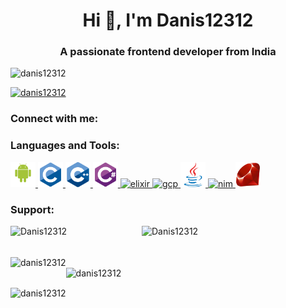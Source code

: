 <h1 align="center">Hi 👋, I'm Danis12312</h1>
<h3 align="center">A passionate frontend developer from India</h3>

<p align="left"> <img src="https://komarev.com/ghpvc/?username=danis12312&label=Profile%20views&color=0e75b6&style=flat" alt="danis12312" /> </p>

<p align="left"> <a href="https://github.com/ryo-ma/github-profile-trophy"><img src="https://github-profile-trophy.vercel.app/?username=danis12312" alt="danis12312" /></a> </p>

<h3 align="left">Connect with me:</h3>
<p align="left">
</p>

<h3 align="left">Languages and Tools:</h3>
<p align="left"> <a href="https://developer.android.com" target="_blank" rel="noreferrer"> <img src="https://raw.githubusercontent.com/devicons/devicon/master/icons/android/android-original-wordmark.svg" alt="android" width="40" height="40"/> </a> <a href="https://www.cprogramming.com/" target="_blank" rel="noreferrer"> <img src="https://raw.githubusercontent.com/devicons/devicon/master/icons/c/c-original.svg" alt="c" width="40" height="40"/> </a> <a href="https://www.w3schools.com/cpp/" target="_blank" rel="noreferrer"> <img src="https://raw.githubusercontent.com/devicons/devicon/master/icons/cplusplus/cplusplus-original.svg" alt="cplusplus" width="40" height="40"/> </a> <a href="https://www.w3schools.com/cs/" target="_blank" rel="noreferrer"> <img src="https://raw.githubusercontent.com/devicons/devicon/master/icons/csharp/csharp-original.svg" alt="csharp" width="40" height="40"/> </a> <a href="https://elixir-lang.org" target="_blank" rel="noreferrer"> <img src="https://www.vectorlogo.zone/logos/elixir-lang/elixir-lang-icon.svg" alt="elixir" width="40" height="40"/> </a> <a href="https://cloud.google.com" target="_blank" rel="noreferrer"> <img src="https://www.vectorlogo.zone/logos/google_cloud/google_cloud-icon.svg" alt="gcp" width="40" height="40"/> </a> <a href="https://www.java.com" target="_blank" rel="noreferrer"> <img src="https://raw.githubusercontent.com/devicons/devicon/master/icons/java/java-original.svg" alt="java" width="40" height="40"/> </a> <a href="https://nim-lang.org/" target="_blank" rel="noreferrer"> <img src="https://www.vectorlogo.zone/logos/nim-lang/nim-lang-icon.svg" alt="nim" width="40" height="40"/> </a> <a href="https://www.ruby-lang.org/en/" target="_blank" rel="noreferrer"> <img src="https://raw.githubusercontent.com/devicons/devicon/master/icons/ruby/ruby-original.svg" alt="ruby" width="40" height="40"/> </a> </p>

<h3 align="left">Support:</h3>
<p><a href="https://www.buymeacoffee.com/Danis12312"> <img align="left" src="https://cdn.buymeacoffee.com/buttons/v2/default-yellow.png" height="50" width="210" alt="Danis12312" /></a><a href="https://ko-fi.com/Danis12312"> <img align="left" src="https://cdn.ko-fi.com/cdn/kofi3.png?v=3" height="50" width="210" alt="Danis12312" /></a></p><br><br>

<p><img align="left" src="https://github-readme-stats.vercel.app/api/top-langs?username=danis12312&show_icons=true&locale=en&layout=compact" alt="danis12312" /></p>

<p>&nbsp;<img align="center" src="https://github-readme-stats.vercel.app/api?username=danis12312&show_icons=true&locale=en" alt="danis12312" /></p>

<p><img align="center" src="https://github-readme-streak-stats.herokuapp.com/?user=danis12312&" alt="danis12312" /></p>
